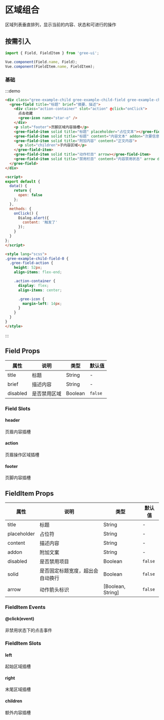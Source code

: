 # 区域组合

区域列表垂直排列，显示当前的内容、状态和可进行的操作

## 按需引入

```javascript
import { Field, FieldItem } from 'gree-ui';

Vue.component(Field.name, Field);
Vue.component(FieldItem.name, FieldItem);
```

### 基础

:::demo

```html
<div class="gree-example-child gree-example-child-field gree-example-child-field-0">
  <gree-field title="标题" brief="摘要、描述">
    <div class="action-container" slot="action" @click="onClick">
      点击收藏
      <gree-icon name="star-o" />
    </div>
    <p slot="footer">页脚区域内容插槽</p>
    <gree-field-item solid title="标题" placeholder="占位文本"></gree-field-item>
    <gree-field-item solid title="标题" content="内容文本" addon="次要信息"></gree-field-item>
    <gree-field-item solid title="附加内容" content="正文内容">
      <p slot="children">子内容区域</p>
    </gree-field-item>
    <gree-field-item solid title="动作栏目" arrow></gree-field-item>
    <gree-field-item solid title="禁用栏目" content="内容禁用状态" arrow disabled></gree-field-item>
  </gree-field>
</div>

<script>
export default {
  data() {
    return {
      open: false
    };
  },
  methods: {
    onClick() {
      Dialog.alert({
        content: '触发了'
      });
    }
  }
};
</script>

<style lang="scss">
.gree-example-child-field-0 {
  .gree-field-action {
    height: 52px;
    align-items: flex-end;

    .action-container {
      display: flex;
      align-items: center;

      .gree-icon {
        margin-left: 14px;
      }
    }
  }
}
</style>
```

:::

## Field Props

| 属性     | 说明         | 类型    | 默认值  |
| -------- | ------------ | ------- | ------- |
| title    | 标题         | String  | \-      |
| brief    | 描述内容     | String  | \-      |
| disabled | 是否禁用区域 | Boolean | `false` |

### Field Slots

#### header

页眉内容插槽

#### action

页眉操作区域插槽

#### footer

页脚内容插槽

## FieldItem Props

| 属性        | 说明                             | 类型              | 默认值  |
| ----------- | -------------------------------- | ----------------- | ------- |
| title       | 标题                             | String            | \-      |
| placeholder | 占位符                           | String            | \-      |
| content     | 描述内容                         | String            | \-      |
| addon       | 附加文案                         | String            | \-      |
| disabled    | 是否禁用项目                     | Boolean           | `false` |
| solid       | 是否固定标题宽度，超出会自动换行 | Boolean           | `false` |
| arrow       | 动作箭头标识                     | [Boolean, String] | `false` |

### FieldItem Events

#### @click(event)

非禁用状态下的点击事件

### FieldItem Slots

#### left

起始区域插槽

#### right

末尾区域插槽

#### children

额外内容插槽

<script>
export default {
  data() {
    return {
      open: false
    };
  },
  methods: {
    onClick() {
      this.$dialog.alert({
        content: '触发了'
      });
    }
  }
};
</script>

<style lang="less">
.gree-example-child-field-0 {
  .gree-field-action {
    height: 26px;
    align-items: flex-end;

    .action-container {
      display: flex;
      align-items: center;

      .gree-icon {
        margin-left: 7px;
      }
    }
  }
}
</style>

